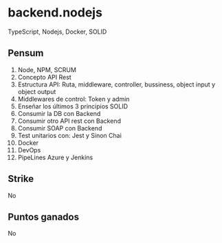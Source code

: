 # backend.nodejs
TypeScript, Nodejs, Docker, SOLID

## Pensum
1. Node, NPM, SCRUM
2. Concepto API Rest
3. Estructura API: Ruta, middleware, controller, bussiness, object input y object output
4. Middlewares de control: Token y admin
5. Enseñar los últimos 3 principios SOLID
6. Consumir la DB con Backend
7. Consumir otro API rest con Backend
8. Consumir SOAP con Backend
9. Test unitarios con: Jest y Sinon Chai
10. Docker
11. DevOps
12. PipeLines Azure y Jenkins

## Strike
No

## Puntos ganados
No